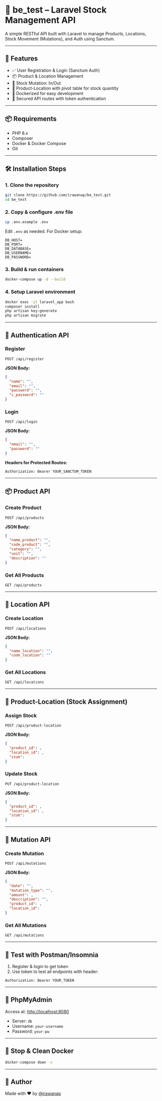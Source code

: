 # 🐾 be\_test – Laravel Stock Management API

A simple RESTful API built with Laravel to manage Products, Locations, Stock Movement (Mutations), and Auth using Sanctum.

---

## 🚀 Features

* ✅ User Registration & Login (Sanctum Auth)
* 📦 Product & Location Management
* 🔁 Stock Mutation: In/Out
* 📍 Product-Location with pivot table for stock quantity
* 🐳 Dockerized for easy development
* 🔐 Secured API routes with token authentication

---

## 📦 Requirements

* PHP 8.x
* Composer
* Docker & Docker Compose
* Git

---

## 🛠️ Installation Steps

### 1. Clone the repository

```bash
git clone https://github.com/irawanap/be_test.git
cd be_test
```

### 2. Copy & configure .env file

```bash
cp .env.example .env
```

Edit `.env` as needed. For Docker setup:

```env
DB_HOST=
DB_PORT=
DB_DATABASE=
DB_USERNAME=
DB_PASSWORD=
```

### 3. Build & run containers

```bash
docker-compose up -d --build
```

### 4. Setup Laravel environment

```bash
docker exec -it laravel_app bash
composer install
php artisan key:generate
php artisan migrate
```

---

## 🔐 Authentication API

### Register

```http
POST /api/register
```

**JSON Body:**

```json
{
  "name": "",
  "email": "",
  "password": "",
  "c_password": ""
}
```

### Login

```http
POST /api/login
```

**JSON Body:**

```json
{
  "email": "",
  "password": ""
}
```

**Headers for Protected Routes:**

```http
Authorization: Bearer YOUR_SANCTUM_TOKEN
```

---

## 📦 Product API

### Create Product

```http
POST /api/products
```

**JSON Body:**

```json
{
  "name_product": "",
  "code_product": "",
  "category": "",
  "unit": "",
  "description": ""
}
```

### Get All Products

```http
GET /api/products
```

---

## 🏢 Location API

### Create Location

```http
POST /api/locations
```

**JSON Body:**

```json
{
  "name_location": "",
  "code_location": ""
}
```

### Get All Locations

```http
GET /api/locations
```

---

## 🔗 Product-Location (Stock Assignment)

### Assign Stock

```http
POST /api/product-location
```

**JSON Body:**

```json
{
  "product_id": ,
  "location_id": ,
  "stok": 
}
```

### Update Stock

```http
PUT /api/product-location
```

**JSON Body:**

```json
{
  "product_id": ,
  "location_id": ,
  "stok": 
}
```

---

## 🔁 Mutation API

### Create Mutation

```http
POST /api/mutations
```

**JSON Body:**

```json
{
  "date": "",
  "mutation_type": "",
  "amount": ,
  "description": "",
  "product_id": ,
  "location_id": 
}
```

### Get All Mutations

```http
GET /api/mutations
```

---

## 🧪 Test with Postman/Insomnia

1. Register & login to get token
2. Use token to test all endpoints with header:

```http
Authorization: Bearer YOUR_TOKEN
```

---

## 🐬 PhpMyAdmin

Access at: [http://localhost:8080](http://localhost:8080)

* Server: `db`
* Username: `your-username`
* Password: `your-pw`

---

## 🧹 Stop & Clean Docker

```bash
docker-compose down -v
```

---

## 🙌 Author

Made with ❤️ by [@irawanap](https://github.com/irawanap)
